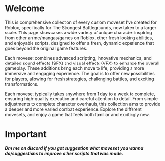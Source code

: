 # Welcome

This is comprehensive collection of every custom moveset I’ve created for Roblox, specifically for The Strongest Battlegrounds, now taken to a larger scale. This page showcases a wide variety of unique character inspiring from other anime/mangas/games on Roblox, other fresh looking abilities, and enjoyable scripts, designed to offer a fresh, dynamic experience that goes beyond the original game features.

Each moveset combines advanced scripting, innovative mechanics, and detailed sound effects (SFX) and visual effects (VFX) to enhance the overall gameplay. These additions bring each move to life, providing a more immersive and engaging experience. The goal is to offer new possibilities for players, allowing for fresh strategies, challenging battles, and exciting transformations.

Each moveset typically takes anywhere from 1 day to a week to complete, ensuring high-quality execution and careful attention to detail. From simple adjustments to complete character overhauls, this collection aims to provide a deeper and more varied combat experience. Explore the different movesets, and enjoy a game that feels both familiar and excitingly new.

# Important

***Dm me on discord if you got suggestion what moveset you wanna do/suggestions to improve other scripts that was made.***
